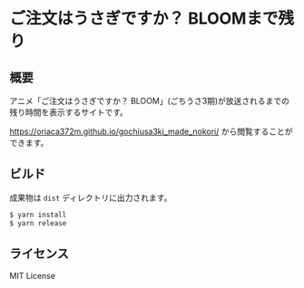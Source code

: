 # ご注文はうさぎですか？ BLOOMまで残り

## 概要
アニメ「ご注文はうさぎですか？ BLOOM」(ごちうさ3期)が放送されるまでの残り時間を表示するサイトです。

https://oriaca372m.github.io/gochiusa3ki_made_nokori/ から閲覧することができます。

## ビルド
成果物は `dist` ディレクトリに出力されます。

``` bash
$ yarn install
$ yarn release
```

## ライセンス
MIT License
